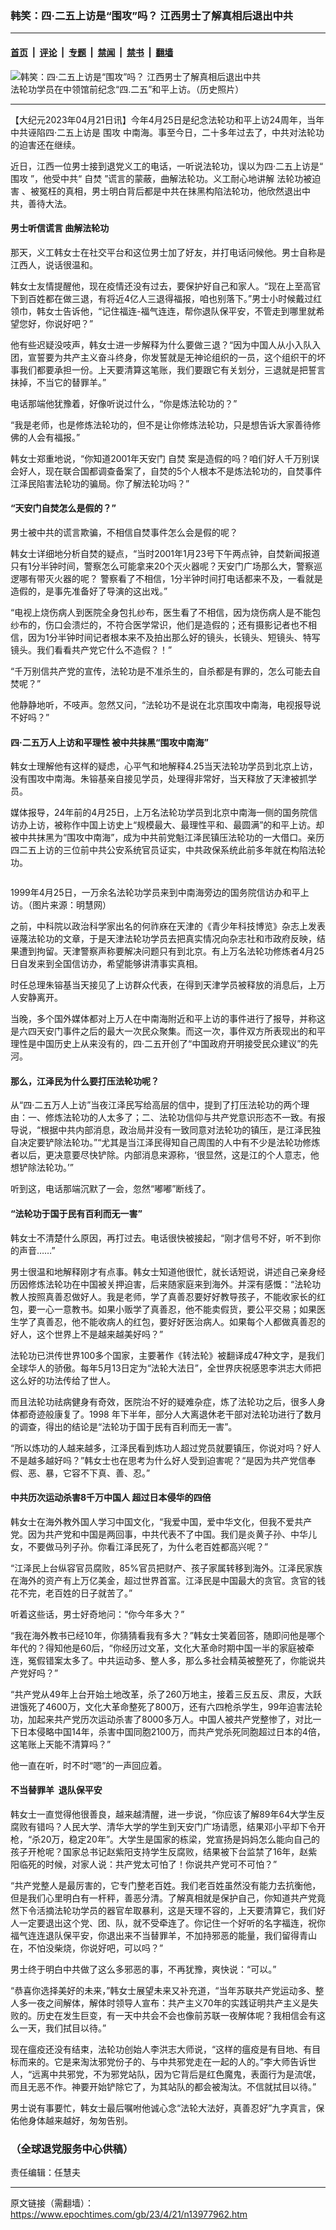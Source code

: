 ### 韩笑：四·二五上访是“围攻”吗？ 江西男士了解真相后退出中共

---

#### [首页](../../../..?n13977962) &nbsp;|&nbsp; [评论](../../../../../epoch-comment?n13977962) &nbsp;|&nbsp; [专题](../../../../../epoch-special?n13977962) &nbsp;|&nbsp; [禁闻](../../../../../epoch-news?n13977962) &nbsp;|&nbsp; [禁书](../../../../../books?n13977962) &nbsp;|&nbsp; [翻墙](https://github.com/gfw-breaker/nogfw/blob/master/README.md?n13977962)


<div><img alt="韩笑：四·二五上访是“围攻”吗？ 江西男士了解真相后退出中共" class="attachment-djy_600_400 size-djy_600_400 wp-post-image" src="https://i.epochtimes.com/assets/uploads/2023/04/id13978051-2104-600x400.jpeg"/>
<div class="caption">
 法轮功学员在中领馆前纪念“四.二五”和平上访。（历史照片）
</div></div><hr/><div class="post_content" id="artbody" itemprop="articleBody">
 <!-- article content begin -->
 <p>
  【大纪元2023年04月21日讯】今年4月25日是纪念法轮功和平上访24周年，当年中共诬陷四·二五上访是
  <ok href="https://www.epochtimes.com/gb/tag/%E5%9B%B4%E6%94%BB.html">
   围攻
  </ok>
  中南海。事至今日，二十多年过去了，中共对法轮功的迫害还在继续。
 </p>
 <p>
  近日，江西一位男士接到退党义工的电话，一听说法轮功，误以为四·二五上访是“
  <ok href="https://www.epochtimes.com/gb/tag/%E5%9B%B4%E6%94%BB.html">
   围攻
  </ok>
  ”，他受中共“
  <ok href="https://www.epochtimes.com/gb/tag/%E8%87%AA%E7%84%9A.html">
   自焚
  </ok>
  ”谎言的蒙蔽，曲解法轮功。义工耐心地讲解
  <ok href="https://www.epochtimes.com/gb/tag/%E6%B3%95%E8%BD%AE%E5%8A%9F%E8%A2%AB%E8%BF%AB%E5%AE%B3.html">
   法轮功被迫害
  </ok>
  、被冤枉的真相，男士明白背后都是中共在抹黑构陷法轮功，他欣然退出中共，善待大法。
 </p>
 <h4>
  男士听信谎言 曲解法轮功
 </h4>
 <p>
  那天，义工韩女士在社交平台和这位男士加了好友，并打电话问候他。男士自称是江西人，说话很温和。
 </p>
 <p>
  韩女士友情提醒他，现在疫情还没有过去，要保护好自己和家人。“现在上至高官下到百姓都在做三退，有将近4亿人三退得福报，咱也别落下。”男士小时候戴过红领巾，韩女士告诉他，“记住福连-福气连连，帮你退队保平安，不管走到哪里就希望您好，你说好吧？”
 </p>
 <p>
  他有些迟疑没吱声，韩女士进一步解释为什么要做三退？“因为中国人从小入队入团，宣誓要为共产主义奋斗终身，你发誓就是无神论组织的一员，这个组织干的坏事我们都要承担一份。上天要清算这笔账，我们要跟它有关划分，三退就是把誓言抹掉，不当它的替罪羊。”
 </p>
 <p>
  电话那端他犹豫着，好像听说过什么，“你是炼法轮功的？”
 </p>
 <p>
  “我是老师，也是修炼法轮功的，但不是让你修炼法轮功，只是想告诉大家善待修佛的人会有福报。”
 </p>
 <p>
  韩女士郑重地说，“你知道2001年天安门
  <ok href="https://www.epochtimes.com/gb/tag/%E8%87%AA%E7%84%9A.html">
   自焚
  </ok>
  案是造假的吗？咱们好人千万别误会好人，现在联合国都调查备案了，自焚的5个人根本不是炼法轮功的，自焚事件江泽民陷害法轮功的骗局。你了解法轮功吗？”
 </p>
 <h4>
  “天安门自焚怎么是假的？”
 </h4>
 <p>
  男士被中共的谎言欺骗，不相信自焚事件怎么会是假的呢？
 </p>
 <p>
  韩女士详细地分析自焚的疑点，“当时2001年1月23号下午两点钟，自焚新闻报道只有1分半钟时间，警察怎么可能拿来20个灭火器呢？天安门广场那么大，警察巡逻哪有带灭火器的呢？ 警察看了不相信，1分半钟时间打电话都来不及，一看就是造假的，是事先准备好了导演的这出戏。”
 </p>
 <p>
  “电视上烧伤病人到医院全身包扎纱布，医生看了不相信，因为烧伤病人是不能包纱布的，伤口会溃烂的，不符合医学常识，他们是造假的；还有摄影记者也不相信，因为1分半钟时间记者根本来不及拍出那么好的镜头，长镜头、短镜头、特写镜头。我们看看共产党它什么不造假？！”
 </p>
 <p>
  “千万别信共产党的宣传，法轮功是不准杀生的，自杀都是有罪的，怎么可能去自焚呢？”
 </p>
 <p>
  他静静地听，不吱声。忽然又问，“法轮功不是说在北京围攻中南海，电视报导说不好吗？”
 </p>
 <h4>
  四·二五万人上访和平理性 被中共抹黑“围攻中南海”
 </h4>
 <p>
  韩女士理解他有这样的疑虑，心平气和地解释4.25当天法轮功学员到北京上访，没有围攻中南海。朱镕基亲自接见学员，处理得非常好，当天释放了天津被抓学员。
 </p>
 <p>
  媒体报导，24年前的4月25日，上万名法轮功学员到北京中南海一侧的国务院信访办上访，被称作中国上访史上“规模最大、最理性平和、最圆满”的和平上访。却被中共抹黑为“围攻中南海”，成为中共前党魁江泽民镇压法轮功的一大借口。亲历四二五上访的三位前中共公安系统官员证实，中共政保系统此前多年就在构陷法轮功。
 </p>
 <p>
  <ok href="https://i.epochtimes.com/assets/uploads/2023/04/id13978053-4.25.jpeg">
   <img alt="" class="size-large wp-image-13978053 aligncenter" src="https://i.epochtimes.com/assets/uploads/2023/04/id13978053-4.25-600x337.jpeg"/>
  </ok>
 </p>
 <p>
  1999年4月25日，一万余名法轮功学员来到中南海旁边的国务院信访办和平上访。（图片来源：明慧网）
 </p>
 <p>
  之前，中科院以政治科学家出名的何祚庥在天津的《青少年科技博览》杂志上发表诬蔑法轮功的文章，于是天津法轮功学员去把真实情况向杂志社和市政府反映，结果遭到拘留。天津警察声称要解决问题只有到北京。有上万名法轮功修炼者4月25日自发来到全国信访办，希望能够讲清事实真相。
 </p>
 <p>
  时任总理朱镕基当天接见了上访群众代表，在得到天津学员被释放的消息后，上万人安静离开。
 </p>
 <p>
  当晚，多个国外媒体都对上万人在中南海附近和平上访的事件进行了报导，并称这是六四天安门事件之后的最大一次民众聚集。而这一次，事件双方所表现出的和平理性是中国历史上从来没有的，四·二五开创了“中国政府开明接受民众建议”的先河。
 </p>
 <h4>
  那么，江泽民为什么要打压法轮功呢？
 </h4>
 <p>
  从“四·二五万人上访”当夜江泽民写给高层的信中，提到了打压法轮功的两个理由：一、修炼法轮功的人太多了；二、法轮功信仰与共产党意识形态不一致。有报导说，“根据中共内部消息，政治局并没有一致同意对法轮功的镇压，是江泽民独自决定要铲除法轮功。”“尤其是当江泽民得知自己周围的人中有不少是法轮功修炼者以后，更决意要尽快铲除。内部消息来源称，‘很显然，这是江的个人意志，他想铲除法轮功。’”
 </p>
 <p>
  听到这，电话那端沉默了一会，忽然“嘟嘟”断线了。
 </p>
 <h4>
  “法轮功于国于民有百利而无一害”
 </h4>
 <p>
  韩女士不清楚什么原因，再打过去。电话很快被接起，“刚才信号不好，听不到你的声音……”
 </p>
 <p>
  男士很温和地解释刚才有点事。韩女士知道他很忙，就长话短说，讲述自己亲身经历因修炼法轮功在中国被关押迫害，后来随家庭来到海外。并深有感慨：“法轮功教人按照真善忍做好人。我是老师，学了真善忍要好好教导孩子，不能收家长的红包，要一心一意教书。如果小贩学了真善忍，他不能卖假货，要公平交易；如果医生学了真善忍，他不能收病人的红包，要好好医治病人。如果每个人都做真善忍的好人，这个世界上不是越来越美好吗？”
 </p>
 <p>
  法轮功已洪传世界100多个国家，主要著作《转法轮》被翻译成47种文字，是我们全球华人的骄傲。每年5月13日定为“法轮大法日”，全世界庆祝感恩李洪志大师把这么好的功法传给了世人。
 </p>
 <p>
  而且法轮功祛病健身有奇效，医院治不好的疑难杂症，炼了法轮功之后，很多人身体都奇迹般康复了。1998 年下半年，部分人大离退休老干部对法轮功进行了数月的调查，得出的结论是“法轮功于国于民有百利而无一害”。
 </p>
 <p>
  “所以炼功的人越来越多，江泽民看到炼功人超过党员就要镇压，你说对吗？好人不是越多越好吗？”韩女士也在思考为什么好人受到迫害呢？“是因为共产党信奉假、恶、暴，它容不下真、善、忍。”
 </p>
 <h4>
  中共历次运动杀害8千万中国人 超过日本侵华的四倍
 </h4>
 <p>
  韩女士在海外教外国人学习中国文化，“我爱中国，爱中华文化，但我不爱共产党。因为共产党和中国是两回事，中共代表不了中国。我们是炎黄子孙、中华儿女，不要做马列子孙。你看江泽民死了，为什么老百姓都高兴呢？”
 </p>
 <p>
  “江泽民上台纵容官员腐败，85%官员把财产、孩子家属转移到海外。江泽民家族在海外的资产有上万亿美金，超过世界首富。江泽民是中国最大的贪官。贪官的钱花不完，老百姓的日子就苦了。”
 </p>
 <p>
  听着这些话，男士好奇地问：“你今年多大？”
 </p>
 <p>
  “我在海外教书已经10年，你猜猜看我有多大？”韩女士笑着回答，随即问他是哪个年代的？得知他是60后，“你经历过文革，文化大革命时期中国一半的家庭被牵连，冤假错案太多了。中共运动多、整人多，那么多社会精英被整死了，你能说共产党好吗？”
 </p>
 <p>
  “共产党从49年上台开始土地改革，杀了260万地主，接着三反五反、肃反，大跃进饿死了4600万，文化大革命整死了800万，还有六四枪杀学生，99年迫害法轮功，加起来共产党历次运动杀害了8000多万人。中国人被共产党整惨了，对比一下日本侵略中国14年，杀害中国同胞2100万，而共产党杀死同胞超过日本的4倍，这笔账上天能不清算吗？”
 </p>
 <p>
  他一直在听，时不时“嗯”的一声回应着。
 </p>
 <h4>
  不当替罪羊  退队保平安
 </h4>
 <p>
  韩女士一直觉得他很善良，越来越清醒，进一步说，“你应该了解89年64大学生反腐败有错吗？人民大学、清华大学的学生到天安门广场请愿，结果邓小平却下令开枪，“杀20万，稳定20年”。大学生是国家的栋梁，党宣扬是妈妈怎么能向自己的孩子开枪呢？国家总书记赵紫阳支持学生反腐败，结果被下台监禁了16年，赵紫阳临死的时候，对家人说：共产党太可怕了！你说共产党可不可怕？”
 </p>
 <p>
  “共产党整人是最厉害的，它专门整老百姓。我们老百姓虽然没有能力去抗衡他，但是我们心里明白有一杆秤，善恶分清。了解真相就是保护自己，你知道共产党竟然下令活摘法轮功学员的器官牟取暴利，这是天理不容的，上天要清算它，我们好人一定要退出这个党、团、队，就不受牵连了。你记住一个好听的名字福连，祝你福气连连退队保平安，你退出来不当替罪羊，不加持邪恶的能量，我们留得青山在，不怕没柴烧，你说好吧，可以吗？”
 </p>
 <p>
  男士终于明白中共做了这么多邪恶的事，不再犹豫，爽快说：“可以。”
 </p>
 <p>
  “恭喜你选择美好的未来，”韩女士展望未来又补充道，“当年苏联共产党运动多、整人多一夜之间解体，解体时领导人宣布：共产主义70年的实践证明共产主义是失败的。历史在发生巨变，有一天中共会不会也像前苏联一夜解体呢？我相信会有这么一天，我们拭目以待。”
 </p>
 <p>
  现在瘟疫还没有结束，法轮功创始人李洪志大师说，“这样的瘟疫是有目地、有目标而来的。它是来淘汰邪党份子的、与中共邪党走在一起的人的。”李大师告诉世人，“远离中共邪党，不为邪党站队，因为它背后是红色魔鬼，表面行为是流氓，而且无恶不作。神要开始铲除它了，为其站队的都会被淘汰。不信就拭目以待。”
 </p>
 <p>
  男士说有事要忙，韩女士最后嘱咐他诚心念“法轮大法好，真善忍好”九字真言，保佑他身体越来越好，匆匆告别。
 </p>
 <h3>
  （全球退党服务中心供稿）
 </h3>
 <p>
  责任编辑：任慧夫
 </p>
 <!-- article content end -->
 <div id="below_article_ad">
 </div>
</div>


---

原文链接（需翻墙）：https://www.epochtimes.com/gb/23/4/21/n13977962.htm